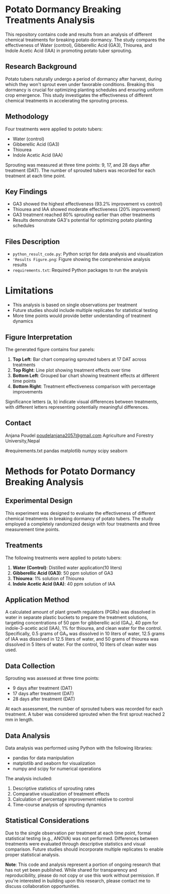 # Potato Dormancy Breaking Treatments Analysis

This repository contains code and results from an analysis of different chemical treatments for breaking potato dormancy. The study compares the effectiveness of Water (control), Gibberellic Acid (GA3), Thiourea, and Indole Acetic Acid (IAA) in promoting potato tuber sprouting.

## Research Background

Potato tubers naturally undergo a period of dormancy after harvest, during which they won't sprout even under favorable conditions. Breaking this dormancy is crucial for optimizing planting schedules and ensuring uniform crop emergence. This study investigates the effectiveness of different chemical treatments in accelerating the sprouting process.

## Methodology

Four treatments were applied to potato tubers:
- Water (control)
- Gibberellic Acid (GA3)
- Thiourea
- Indole Acetic Acid (IAA)

Sprouting was measured at three time points: 9, 17, and 28 days after treatment (DAT). The number of sprouted tubers was recorded for each treatment at each time point.

## Key Findings

- GA3 showed the highest effectiveness (93.2% improvement vs control)
- Thiourea and IAA showed moderate effectiveness (20% improvement)
- GA3 treatment reached 80% sprouting earlier than other treatments
- Results demonstrate GA3's potential for optimizing potato planting schedules

## Files Description

- `python_result_code.py`: Python script for data analysis and visualization
- `'Results Figure.png`: Figure showing the comprehensive analysis results
- `requirements.txt`: Required Python packages to run the analysis
# Limitations

- This analysis is based on single observations per treatment
- Future studies should include multiple replicates for statistical testing
- More time points would provide better understanding of treatment dynamics

## Figure Interpretation

The generated figure contains four panels:
1. **Top Left**: Bar chart comparing sprouted tubers at 17 DAT across treatments
2. **Top Right**: Line plot showing treatment effects over time
3. **Bottom Left**: Grouped bar chart showing treatment effects at different time points
4. **Bottom Right**: Treatment effectiveness comparison with percentage improvements

Significance letters (a, b) indicate visual differences between treatments, with different letters representing potentially meaningful differences.

## Contact
Anjana Poudel
poudelanjana2057@gmail.com
Agriculture and Forestry University,Nepal

#requirements.txt
pandas
matplotlib
numpy
scipy
seaborn

# Methods for Potato Dormancy Breaking Analysis

## Experimental Design

This experiment was designed to evaluate the effectiveness of different chemical treatments in breaking dormancy of potato tubers. The study employed a completely randomized design with four treatments and three measurement time points.

## Treatments

The following treatments were applied to potato tubers:

1. **Water (Control)**: Distilled water application(10 liters)
2. **Gibberellic Acid (GA3)**: 50 ppm solution of GA3
3. **Thiourea**: 1% solution of Thiourea
4. **Indole Acetic Acid (IAA)**: 40 ppm solution of IAA

## Application Method
A calculated amount of plant growth regulators (PGRs) was dissolved in water in separate plastic buckets to prepare the treatment solutions, targeting concentrations of 50 ppm for gibberellic acid (GA₃), 40 ppm for indole-3-acetic acid (IAA), 1% for thiourea, and clean water for the control. Specifically, 0.5 grams of GA₃ was dissolved in 10 liters of water, 12.5 grams of IAA was dissolved in 12.5 liters of water, and 50 grams of thiourea was dissolved in 5 liters of water. For the control, 10 liters of clean water was used. 


## Data Collection

Sprouting was assessed at three time points:
- 9 days after treatment (DAT)
- 17 days after treatment (DAT)
- 28 days after treatment (DAT)

At each assessment, the number of sprouted tubers was recorded for each treatment. A tuber was considered sprouted when the first sprout reached 2 mm in length.
## Data Analysis

Data analysis was performed using Python with the following libraries:
- pandas for data manipulation
- matplotlib and seaborn for visualization
- numpy and scipy for numerical operations

The analysis included:
1. Descriptive statistics of sprouting rates
2. Comparative visualization of treatment effects
3. Calculation of percentage improvement relative to control
4. Time-course analysis of sprouting dynamics

## Statistical Considerations

Due to the single observation per treatment at each time point, formal statistical testing (e.g., ANOVA) was not performed. Differences between treatments were evaluated through descriptive statistics and visual comparison. Future studies should incorporate multiple replicates to enable proper statistical analysis.

**Note**: This code and analysis represent a portion of ongoing research that has not yet been published. While shared for transparency and reproducibility, please do not copy or use this work without permission. If you're interested in building upon this research, please contact me to discuss collaboration opportunities.

